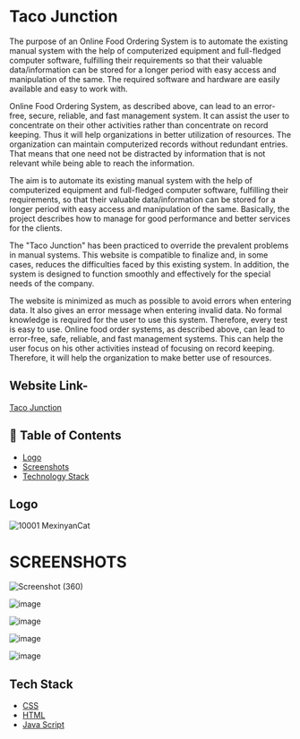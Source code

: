 # Taco Junction


The purpose of an Online Food Ordering System is to automate the existing manual system with the help of computerized equipment and full-fledged computer software, fulfilling their requirements so that their valuable data/information can be stored for a longer period with easy access and manipulation of the same. The required software and hardware are easily available and easy to work with.

Online Food Ordering System, as described above, can lead to an error-free, secure, reliable, and fast management system. It can assist the user to concentrate on their other activities rather than concentrate on record keeping. Thus it will help organizations in better utilization of resources. The organization can maintain computerized records without redundant entries. That means that one need not be distracted by information that is not relevant while being able to reach the information.

The aim is to automate its existing manual system with the help of computerized equipment and full-fledged computer software, fulfilling their requirements, so that their valuable data/information can be stored for a longer period with easy access and manipulation of the same. Basically, the project describes how to manage for good performance and better services for the clients.

The "Taco Junction" has been practiced to override the prevalent problems in manual systems. This website is compatible to finalize and, in some cases, reduces the difficulties faced by this existing system. In addition, the system is designed to function smoothly and effectively for the special needs of the company.

The website is minimized as much as possible to avoid errors when entering data. It also gives an error message when entering invalid data. No formal knowledge is required for the user to use this system. Therefore, every test is easy to use. Online food order systems, as described above, can lead to error-free, safe, reliable, and fast management systems. This can help the user focus on his other activities instead of focusing on record keeping. Therefore, it will help the organization to make better use of resources.

## Website Link-
<a href="https://aditheripper.github.io/Taco-Jn/">Taco Junction</a>

## 📝 Table of Contents
- [Logo](#logo)
- [Screenshots](#screenshots)
- [Technology Stack](#tech_stack)


## Logo <a name = "logo"></a>
![10001 MexinyanCat](https://user-images.githubusercontent.com/105660945/236660940-6908d826-2766-4a0f-96db-e72f7645e2ac.gif)


# SCREENSHOTS <a name="screenshots"></a>
![Screenshot (360)](https://user-images.githubusercontent.com/105660945/236660849-31e6ed98-486f-4192-b702-1de4f129e447.png)


![image](https://user-images.githubusercontent.com/105660945/236660761-a05da1c9-e248-4ac6-8d65-3dbf346e7c28.png)

![image](https://user-images.githubusercontent.com/105660945/236660771-7566d6c6-0296-45d0-9e9e-29c76792dd8a.png)

![image](https://user-images.githubusercontent.com/105660945/236660785-de8275fe-13b6-451d-8384-02e9d8cb79e1.png)

![image](https://user-images.githubusercontent.com/105660945/236660816-9b9ef31f-a6f1-424a-b00e-c3b2d27058cd.png)


## Tech Stack <a name = "tech_stack"></a>

- [CSS](https://www.css3.com/)
- [HTML](https://html.com/)
- [Java Script](https://developer.mozilla.org/en-US/docs/Web/JavaScript)


